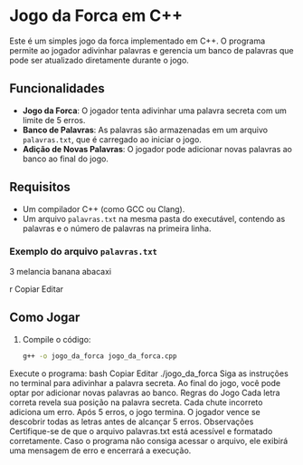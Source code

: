 # Jogo da Forca em C++

Este é um simples jogo da forca implementado em C++. O programa permite ao jogador adivinhar palavras e gerencia um banco de palavras que pode ser atualizado diretamente durante o jogo.

## Funcionalidades

- **Jogo da Forca**: O jogador tenta adivinhar uma palavra secreta com um limite de 5 erros.
- **Banco de Palavras**: As palavras são armazenadas em um arquivo `palavras.txt`, que é carregado ao iniciar o jogo.
- **Adição de Novas Palavras**: O jogador pode adicionar novas palavras ao banco ao final do jogo.

## Requisitos

- Um compilador C++ (como GCC ou Clang).
- Um arquivo `palavras.txt` na mesma pasta do executável, contendo as palavras e o número de palavras na primeira linha.

### Exemplo do arquivo `palavras.txt`

3 melancia banana abacaxi

r
Copiar
Editar

## Como Jogar

1. Compile o código:
   ```bash
   g++ -o jogo_da_forca jogo_da_forca.cpp
Execute o programa:
bash
Copiar
Editar
./jogo_da_forca
Siga as instruções no terminal para adivinhar a palavra secreta.
Ao final do jogo, você pode optar por adicionar novas palavras ao banco.
Regras do Jogo
Cada letra correta revela sua posição na palavra secreta.
Cada chute incorreto adiciona um erro. Após 5 erros, o jogo termina.
O jogador vence se descobrir todas as letras antes de alcançar 5 erros.
Observações
Certifique-se de que o arquivo palavras.txt está acessível e formatado corretamente.
Caso o programa não consiga acessar o arquivo, ele exibirá uma mensagem de erro e encerrará a execução.
